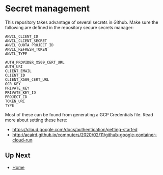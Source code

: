 # Secret management

This repository takes advantage of several secrets in Github. Make sure the
following are defined in the repository secure secrets manager:

```
ANVIL_CLIENT_ID
ANVIL_CLIENT_SECRET
ANVIL_QUOTA_PROJECT_ID
ANVIL_REFRESH_TOKEN
ANVIL_TYPE

AUTH_PROVIDER_X509_CERT_URL
AUTH_URI
CLIENT_EMAIL
CLIENT_ID
CLIENT_X509_CERT_URL
GCR_KEY
PRIVATE_KEY
PRIVATE_KEY_ID
PROJECT_ID
TOKEN_URI
TYPE
```

Most of these can be found from generating a GCP Credentials file. Read more about setting these here:

- https://cloud.google.com/docs/authentication/getting-started
- http://acaird.github.io/computers/2020/02/11/github-google-container-cloud-run

## Up Next

- [Home](./INDEX.md)
